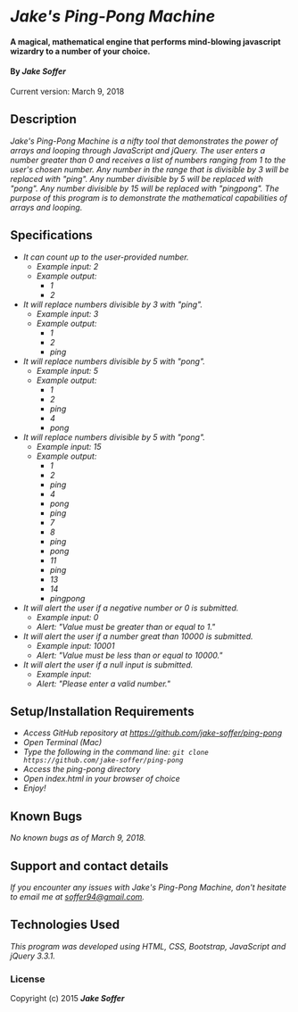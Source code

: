 # _Jake's Ping-Pong Machine_

#### A magical, mathematical engine that performs mind-blowing javascript wizardry to a number of your choice.

#### By _**Jake Soffer**_

Current version: March 9, 2018

## Description

_Jake's Ping-Pong Machine is a nifty tool that demonstrates the power of arrays and looping through JavaScript and jQuery. The user enters a number greater than 0 and receives a list of numbers ranging from 1 to the user's chosen number. Any number in the range that is divisible by 3 will be replaced with "ping". Any number divisible by 5 will be replaced with "pong". Any number divisible by 15 will be replaced with "pingpong". The purpose of this program is to demonstrate the mathematical capabilities of arrays and looping._

## Specifications

* _It can count up to the user-provided number._
  * _Example input: 2_
  * _Example output:_
    * _1_
    * _2_
* _It will replace numbers divisible by 3 with "ping"._
  * _Example input: 3_
  * _Example output:_
    * _1_
    * _2_
    * _ping_
* _It will replace numbers divisible by 5 with "pong"._
  * _Example input: 5_
  * _Example output:_
    * _1_
    * _2_
    * _ping_
    * _4_
    * _pong_
* _It will replace numbers divisible by 5 with "pong"._
  * _Example input: 15_
  * _Example output:_
    * _1_
    * _2_
    * _ping_
    * _4_
    * _pong_
    * _ping_
    * _7_
    * _8_
    * _ping_
    * _pong_
    * _11_
    * _ping_
    * _13_
    * _14_
    * _pingpong_
* _It will alert the user if a negative number or 0 is submitted._
  * _Example input: 0_
  * _Alert: "Value must be greater than or equal to 1."_
* _It will alert the user if a number great than 10000 is submitted._
  * _Example input: 10001_
  * _Alert: "Value must be less than or equal to 10000."_
* _It will alert the user if a null input is submitted._
  * _Example input:_
  * _Alert: "Please enter a valid number."_

## Setup/Installation Requirements

* _Access GitHub repository at https://github.com/jake-soffer/ping-pong_
* _Open Terminal (Mac)_
* _Type the following in the command line: `git clone https://github.com/jake-soffer/ping-pong`_
* _Access the ping-pong directory_
* _Open index.html in your browser of choice_
* _Enjoy!_

## Known Bugs

_No known bugs as of March 9, 2018._

## Support and contact details

_If you encounter any issues with Jake's Ping-Pong Machine, don't hesitate to email me at soffer94@gmail.com._

## Technologies Used

_This program was developed using HTML, CSS, Bootstrap, JavaScript and jQuery 3.3.1._

### License

Copyright (c) 2015 **_Jake Soffer_**
